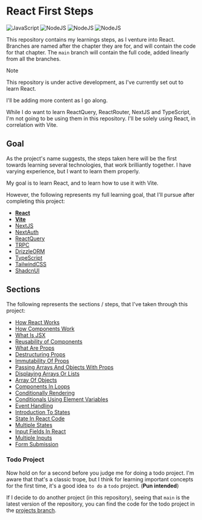 # React First Steps

![JavaScript](https://img.shields.io/badge/JavaScript-031321?style=for-the-badge&logo=javascript&logoColor=yellow)
![NodeJS](https://img.shields.io/badge/NodeJS-031321?style=for-the-badge&logo=node.js&logoColor=green)
![NodeJS](https://img.shields.io/badge/React-031321?style=for-the-badge&logo=react&logoColor=cyan)
![NodeJS](https://img.shields.io/badge/Vite-031321?style=for-the-badge&logo=vite&logoColor=yellow)

This repository contains my learnings steps, as I venture into React.
Branches are named after the chapter they are for, and will contain the code for that chapter.
The `main` branch will contain the full code, added linearly from all the branches.

> [!NOTE]
> This repository is under active development, as I've currently set out to learn React.
>
> I'll be adding more content as I go along.

While I do want to learn ReactQuery, ReactRouter, NextJS and TypeScript, I'm not going to be using them in this repository.
I'll be solely using React, in correlation with Vite.

## Goal

As the project's name suggests, the steps taken here will be the first towards learning several technologies, that work brilliantly together.
I have varying experience, but I want to learn them properly.

My goal is to learn React, and to learn how to use it with Vite.

However, the following represents my full learning goal, that I'll pursue after completing this project:

-   **[React](https://github.com/facebook/react)**
-   **[Vite](https://github.com/vitejs/vite)**
-   [NextJS](https://github.com/vercel/next.js)
-   [NextAuth](https://github.com/nextauthjs/next-auth)
-   [ReactQuery](https://github.com/TanStack/query)
-   [TRPC](https://github.com/trpc/trpc)
-   [DrizzleORM](https://github.com/drizzle-team/drizzle-orm)
-   [TypeScript](https://github.com/microsoft/TypeScript)
-   [TailwindCSS](https://github.com/tailwindlabs/tailwindcss)
-   [ShadcnUI](https://github.com/shadcn-ui/ui)

## Sections

The following represents the sections / steps, that I've taken through this project:

-   [How React Works](/notes/01-how-react-works.md)
-   [How Components Work](/notes/02-how-components-work.md)
-   [What Is JSX](/notes/03-what-is-jsx.md)
-   [Reusability of Components](/notes/04-reusability-of-components.md)
-   [What Are Props](/notes/05-what-are-props.md)
-   [Destructuring Props](/notes/06-destructuring-props.md)
-   [Immutability Of Props](/notes/07-immutability-of-props.md)
-   [Passing Arrays And Objects With Props](/notes/08-passing-arrays-and-objects-with-props.md)
-   [Displaying Arrays Or Lists](/notes/09-displaying-arrays-or-lists.md)
-   [Array Of Objects](/notes/10-array-of-objects.md)
-   [Components In Loops](/notes/11-components-in-loops.md)
-   [Conditionally Rendering](/notes/12-conditionally-rendering.md)
-   [Conditionals Using Element Variables](/notes/13-conditionals-using-element-variables.md)
-   [Event Handling](/notes/14-event-handling.md)
-   [Introduction To States](/notes/15-introduction-to-states.md)
-   [State In React Code](/notes/16-state-in-react-code.md)
-   [Multiple States](/notes/17-multiple-states.md)
-   [Input Fields In React](/notes/18-input-fields-in-react.md)
-   [Multiple Inputs](/notes/19-multiple-inputs.md)
-   [Form Submission](/notes/20-form-submission.md)

### Todo Project

Now hold on for a second before you judge me for doing a todo project.
I'm aware that that's a classic trope, but I think for learning important concepts for the first time, it's a good idea `to do` a `todo` project. (**Pun intended**)

If I decide to do another project (in this repository), seeing that `main` is the latest version of the repository, you can find the code for the todo project in the [projects branch](../../tree/Project-01-Todo-App/).
